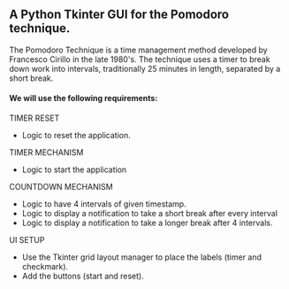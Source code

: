 ## A Python Tkinter GUI for the Pomodoro technique.

The Pomodoro Technique is a time management method developed by Francesco Cirillo in the late 1980's. The technique uses a timer to break down work into intervals, traditionally 25 minutes in length, separated by a short break.

#### We will use the following requirements:

TIMER RESET
- Logic to reset the application.

TIMER MECHANISM 
- Logic to start the application 

COUNTDOWN MECHANISM 
- Logic to have 4 intervals of given timestamp.
- Logic to display a notification to take a short break after every interval
- Logic to display a notification to take a longer break after 4 intervals.
  
UI SETUP 
- Use the Tkinter grid layout manager to place the labels (timer and checkmark).
- Add the buttons (start and reset).
